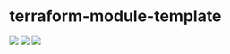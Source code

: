 # terraform-module-template

![](.github/workflows/Terraform%20GitHub%20Actions/badge.svg) ![](.github/workflows/Generate%20Terraform%20docs/badge.svg) ![](.github/workflows/Checkov%20Security%20Scan/badge.svg)
